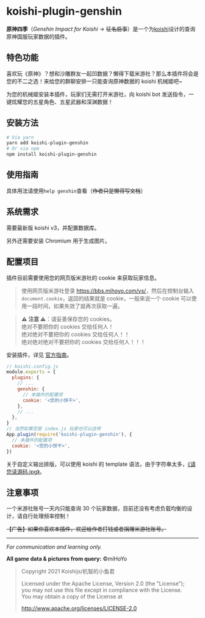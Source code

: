 # koishi-plugin-genshin

**原神四季**（_Genshin Impact for Koishi_ → ~~征名启事~~）是一个为[koishi](https://github.com/koishijs/koishi)设计的查询原神国服玩家数据的插件。

## 特色功能

喜欢玩《原神》？想和沙雕群友一起凹数据？懒得下载米游社？那么本插件将会是您的不二之选！来给您的群聊安排一只能查询原神数据的 koishi 机械姬吧~

为您的机械姬安装本插件，玩家们无需打开米游社，向 koishi bot 发送指令，一键炫耀您的五星角色、五星武器和深渊数据！

## 安装方法

```bash
# Via yarn
yarn add koishi-plugin-genshin
# Or via npm
npm install koishi-plugin-genshin
```

## 使用指南

具体用法请使用`help genshin`查看（~~作者只是懒得写文档~~）

## 系统需求

需要最新版 koishi v3，并配置数据库。

另外还需要安装 Chromium 用于生成图片。

## 配置项目

插件目前需要使用您的网页版米游社的 cookie 来获取玩家信息。

> 使用网页版米游社登录 <https://bbs.mihoyo.com/ys/>，然后在控制台输入 `document.cookie`，返回的结果就是 cookie，一般来说一个 cookie 可以使用一段时间，如果失效了就再次获取一遍。

> **⚠️ 注意 ⚠️**：请妥善保存您的 cookies。<br>绝对不要把你的 cookies 交给任何人！<br>绝对绝对不要把你的 cookies 交给任何人！！<br>绝对绝对绝对不要把你的 cookies 交给任何人！！！

安装插件，详见 [官方指南](https://koishi.js.org/guide/context.html)。

```js
// koishi.config.js
module.exports = {
  plugins: {
    // ...
    genshin: {
      // 本插件的配置项
      cookie: '<您的小饼干>',
    },
    // ...
  },
}
// 当然如果您是 index.js 玩家也可以这样
App.plugin(require('koishi-plugin-genshin'), {
  // 本插件的配置项
  cookie: '<您的小饼干>',
})
```

关于自定义输出排版，可以使用 koishi 的 template 语法，由于字符串太多，[《请您读源码.jpg》](./i18n.js)。

## 注意事项

一个米游社账号一天内只能查询 30 个玩家数据，目前还没有考虑负载均衡的设计，请自行处理频率控制！

~~【广告】如果你喜欢本插件，欢迎给作者打钱或者捐赠米游社账号。~~

---

_For communication and learning only._

**All game data & pictures from query:** &copy;miHoYo

> Copyright 2021 Koishijs/机智的小鱼君
>
> Licensed under the Apache License, Version 2.0 (the "License");<br>
> you may not use this file except in compliance with the License.<br>
> You may obtain a copy of the License at
>
> http://www.apache.org/licenses/LICENSE-2.0
